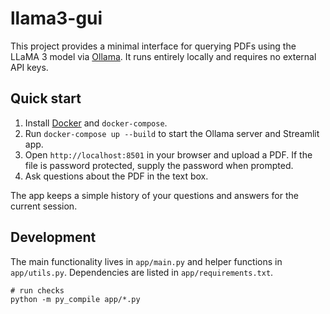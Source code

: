 # llama3-gui

This project provides a minimal interface for querying PDFs using the LLaMA 3 model via [Ollama](https://ollama.ai/). It runs entirely locally and requires no external API keys.

## Quick start

1. Install [Docker](https://docs.docker.com/get-docker/) and `docker-compose`.
2. Run `docker-compose up --build` to start the Ollama server and Streamlit app.
3. Open `http://localhost:8501` in your browser and upload a PDF. If the file is password protected, supply the password when prompted.
4. Ask questions about the PDF in the text box.

The app keeps a simple history of your questions and answers for the current session.

## Development

The main functionality lives in `app/main.py` and helper functions in `app/utils.py`. Dependencies are listed in `app/requirements.txt`.

```
# run checks
python -m py_compile app/*.py
```
